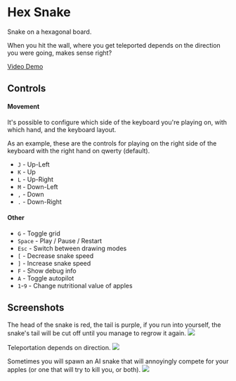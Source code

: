 # Hex Snake
Snake on a hexagonal board.

When you hit the wall, where you get teleported depends on the direction you were going, makes sense right?

[Video Demo](https://youtu.be/REm_7UsyWT4)

## Controls

#### Movement

It's possible to configure which side of the keyboard you're playing on, with which hand, and the keyboard layout.

As an example, these are the controls for playing on the right side
of the keyboard with the right hand on qwerty (default).

- `J` - Up-Left
- `K` - Up
- `L` - Up-Right
- `M` - Down-Left
- `,` - Down
- `.` - Down-Right

#### Other

- `G` - Toggle grid
- `Space` - Play / Pause / Restart
- `Esc` - Switch between drawing modes
- `[` - Decrease snake speed
- `]` - Increase snake speed
- `F` - Show debug info
- `A` - Toggle autopilot
- `1`-`9` - Change nutritional value of apples

## Screenshots

The head of the snake is red, the tail is purple,
if you run into yourself, the snake's tail will be
cut off until you manage to regrow it again.
![](https://i.snipboard.io/jtsdXJ.jpg)

Teleportation depends on direction.
![](https://i.snipboard.io/Lu8Jac.jpg)

Sometimes you will spawn an AI snake that will
annoyingly compete for your apples (or one that will
try to kill you, or both).
![](https://i.snipboard.io/5iRPYM.jpg)
